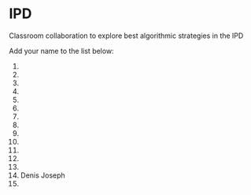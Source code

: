 # IPD
Classroom collaboration to explore best algorithmic strategies in the IPD

Add your name to the list below:

1.  
2. 
3. 
4. 
5. 
6. 
7. 
8. 
9. 
10. 
11. 
12.  
13. 
14. Denis Joseph 
15. 

